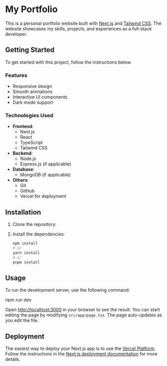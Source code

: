 # My Portfolio

This is a personal portfolio website built with [Next.js](https://nextjs.org/) and [Tailwind CSS](https://tailwindcss.com/). The website showcases my skills, projects, and experiences as a full-stack developer.

## Getting Started

To get started with this project, follow the instructions below.

### Features

- Responsive design
- Smooth animations
- Interactive UI components
- Dark mode support

### Technologies Used

- **Frontend**: 
  - Next.js
  - React
  - TypeScript
  - Tailwind CSS
- **Backend**: 
  - Node.js
  - Express.js (if applicable)
- **Database**: 
  - MongoDB (if applicable)
- **Others**: 
  - Git
  - GitHub
  - Vercel for deployment

## Installation

1. Clone the repository:

2. Install the dependencies:
   ```bash
   npm install
   # or
   yarn install
   # or
   pnpm install
   ```

## Usage

To run the development server, use the following command:

npm run dev

Open [http://localhost:3000](http://localhost:3000) in your browser to see the result. You can start editing the page by modifying `src/app/page.tsx`. The page auto-updates as you edit the file.

## Deployment

The easiest way to deploy your Next.js app is to use the [Vercel Platform](https://vercel.com/). Follow the instructions in the [Next.js deployment documentation](https://nextjs.org/docs/deployment) for more details.

